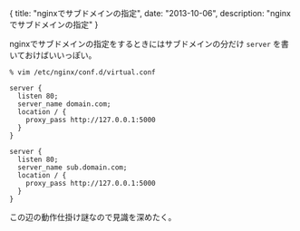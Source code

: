 {
  title: "nginxでサブドメインの指定",
  date: "2013-10-06",
  description: "nginxでサブドメインの指定"
}

nginxでサブドメインの指定をするときにはサブドメインの分だけ `server` を書いておけばいいっぽい。

```
% vim /etc/nginx/conf.d/virtual.conf
```

```
server {
  listen 80;
  server_name domain.com;
  location / {
    proxy_pass http://127.0.0.1:5000
  }
}

server {
  listen 80;
  server_name sub.domain.com;
  location / {
    proxy_pass http://127.0.0.1:5000
  }
}
```

この辺の動作仕掛け謎なので見識を深めたく。
